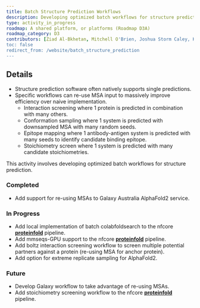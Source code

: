 ```yaml
---
title: Batch Structure Prediction Workflows
description: Developing optimized batch workflows for structure prediction.
type: activity_in_progress
roadmap: A shared platform, or platforms (Roadmap D3A)
roadmap_category: D3
contributors: [Ziad Al-Bkhetan, Mitchell O'Brien, Joshua Storm Caley, Keiran Rowell, Cameron Hyde, Thomas Litfin]
toc: false
redirect_from: /website/batch_structure_prediction
---
```


## Details

- Structure prediction software often natively supports single predictions.
- Specific workflows can re-use MSA input to massively improve efficiency over naive implementation.
    - Interaction screening where 1 protein is predicted in combination with many others.
    - Conformation sampling where 1 system is predicted with downsampled MSA with many random seeds.
    - Epitope mapping where 1 antibody-antigen system is predicted with many seeds to identify candidate binding epitope.
    - Stoichiometry screen where 1 system is predicted with many candidate stoichiometries.

This activity involves developing optimized batch workflows for structure prediction.

### Completed

- Add support for re-using MSAs to Galaxy Australia AlphaFold2 service.

### In Progress

- Add local implementation of batch colabfoldsearch to the nfcore **[proteinfold](https://nf-co.re/proteinfold/1.1.1)** pipeline.
- Add mmseqs-GPU support to the nfcore **[proteinfold](https://nf-co.re/proteinfold/1.1.1)** pipeline.
- Add boltz interaction screening workflow to screen multiple potential partners against a protein (re-using MSA for anchor protein).
- Add option for extreme replicate sampling for AlphaFold2.

### Future

- Develop Galaxy workflow to take advantage of re-using MSAs.
- Add stoichiometry screening workflow to the nfcore **[proteinfold](https://nf-co.re/proteinfold/1.1.1)** pipeline.